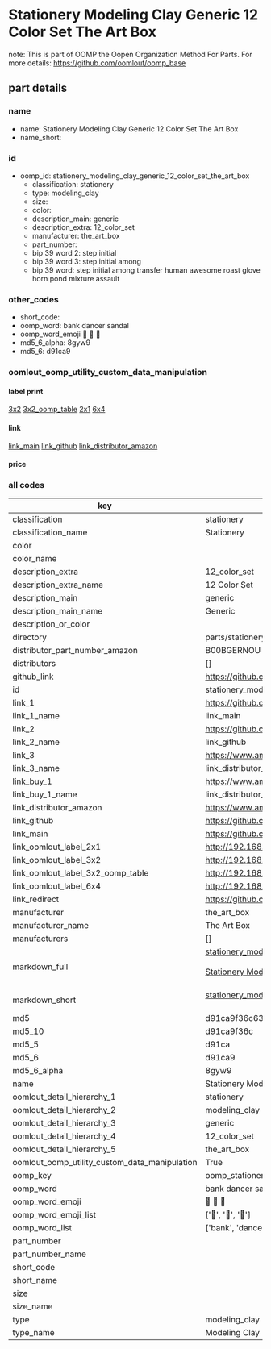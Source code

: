 # Stationery Modeling Clay Generic 12 Color Set The Art Box  

note: This is part of OOMP the Oopen Organization Method For Parts. For more details: https://github.com/oomlout/oomp_base

##  part details
  







### name
* name: Stationery Modeling Clay Generic 12 Color Set The Art Box
* name_short: 
### id
* oomp_id: stationery_modeling_clay_generic_12_color_set_the_art_box
  * classification: stationery
  * type: modeling_clay
  * size: 
  * color: 
  * description_main: generic
  * description_extra: 12_color_set
  * manufacturer: the_art_box
  * part_number: 
  * bip 39 word 2: step initial
  * bip 39 word 3: step initial among
  * bip 39 word: step initial among transfer human awesome roast glove horn pond mixture assault

### other_codes
* short_code: 
* oomp_word: bank dancer sandal
* oomp_word_emoji :bank: :dancer: :sandal:
* md5_6_alpha: 8gyw9
* md5_6: d91ca9






### oomlout_oomp_utility_custom_data_manipulation
#### label print
[3x2](http://192.168.1.245:1112/?label=oomp%208gyw9)
[3x2_oomp_table](http://192.168.1.108:1112/?label=oomp%208gyw9)
[2x1](http://192.168.1.242:1112/?label=oomp%208gyw9)
[6x4](http://192.168.1.55:1112/?label=oomp%208gyw9)    

#### link

[link_main](https://github.com/oomlout/oomlout_oomp_version_1_messy/tree/main/parts/stationery_modeling_clay_generic_12_color_set_the_art_box) [link_github](https://github.com/oomlout/oomlout_oomp_version_1_messy/tree/main/parts/stationery_modeling_clay_generic_12_color_set_the_art_box) [link_distributor_amazon](https://www.amazon.co.uk/dp/B00BGERNOU)                            

#### price







### all codes 
| key | value |  
| --- | --- |  
| classification | stationery |  
| classification_name | Stationery |  
| color |  |  
| color_name |  |  
| description_extra | 12_color_set |  
| description_extra_name | 12 Color Set |  
| description_main | generic |  
| description_main_name | Generic |  
| description_or_color |   |  
| directory | parts/stationery_modeling_clay_generic_12_color_set_the_art_box |  
| distributor_part_number_amazon | B00BGERNOU |  
| distributors | [] |  
| github_link | https://github.com/oomlout/oomlout_oomp_part_src/tree/main/parts/stationery_modeling_clay_generic_12_color_set_the_art_box |  
| id | stationery_modeling_clay_generic_12_color_set_the_art_box |  
| link_1 | https://github.com/oomlout/oomlout_oomp_version_1_messy/tree/main/parts/stationery_modeling_clay_generic_12_color_set_the_art_box |  
| link_1_name | link_main |  
| link_2 | https://github.com/oomlout/oomlout_oomp_version_1_messy/tree/main/parts/stationery_modeling_clay_generic_12_color_set_the_art_box |  
| link_2_name | link_github |  
| link_3 | https://www.amazon.co.uk/dp/B00BGERNOU |  
| link_3_name | link_distributor_amazon |  
| link_buy_1 | https://www.amazon.co.uk/dp/B00BGERNOU |  
| link_buy_1_name | link_distributor_amazon |  
| link_distributor_amazon | https://www.amazon.co.uk/dp/B00BGERNOU |  
| link_github | https://github.com/oomlout/oomlout_oomp_version_1_messy/tree/main/parts/stationery_modeling_clay_generic_12_color_set_the_art_box |  
| link_main | https://github.com/oomlout/oomlout_oomp_version_1_messy/tree/main/parts/stationery_modeling_clay_generic_12_color_set_the_art_box |  
| link_oomlout_label_2x1 | http://192.168.1.242:1112/?label=oomp%208gyw9 |  
| link_oomlout_label_3x2 | http://192.168.1.245:1112/?label=oomp%208gyw9 |  
| link_oomlout_label_3x2_oomp_table | http://192.168.1.108:1112/?label=oomp%208gyw9 |  
| link_oomlout_label_6x4 | http://192.168.1.55:1112/?label=oomp%208gyw9 |  
| link_redirect | https://github.com/oomlout/oomlout_oomp_version_1_messy/tree/main/parts/stationery_modeling_clay_generic_12_color_set_the_art_box |  
| manufacturer | the_art_box |  
| manufacturer_name | The Art Box |  
| manufacturers | [] |  
| markdown_full | [stationery_modeling_clay_generic_12_color_set_the_art_box](none)<br>[](none)<br>[Stationery Modeling Clay Generic 12 Color Set The Art Box](none)<br><br> |  
| markdown_short | [stationery_modeling_clay_generic_12_color_set_the_art_box](none)<br><br> |  
| md5 | d91ca9f36c63b76042376e720fdcfeab |  
| md5_10 | d91ca9f36c |  
| md5_5 | d91ca |  
| md5_6 | d91ca9 |  
| md5_6_alpha | 8gyw9 |  
| name | Stationery Modeling Clay Generic 12 Color Set The Art Box |  
| oomlout_detail_hierarchy_1 | stationery |  
| oomlout_detail_hierarchy_2 | modeling_clay |  
| oomlout_detail_hierarchy_3 | generic |  
| oomlout_detail_hierarchy_4 | 12_color_set |  
| oomlout_detail_hierarchy_5 | the_art_box |  
| oomlout_oomp_utility_custom_data_manipulation | True |  
| oomp_key | oomp_stationery_modeling_clay_generic_12_color_set_the_art_box |  
| oomp_word | bank dancer sandal |  
| oomp_word_emoji | :bank: :dancer: :sandal: |  
| oomp_word_emoji_list | [':bank:', ':dancer:', ':sandal:'] |  
| oomp_word_list | ['bank', 'dancer', 'sandal'] |  
| part_number |  |  
| part_number_name |  |  
| short_code |  |  
| short_name |  |  
| size |  |  
| size_name |  |  
| type | modeling_clay |  
| type_name | Modeling Clay |  
